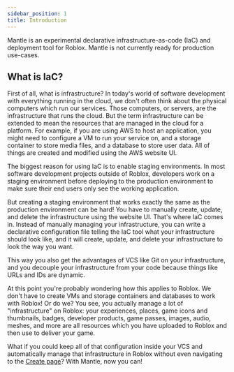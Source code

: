 ```yaml
---
sidebar_position: 1
title: Introduction
---
```


Mantle is an experimental declarative infrastructure-as-code (IaC) and deployment tool for Roblox.
Mantle is not currently ready for production use-cases.

## What is IaC?

First of all, what is infrastructure? In today's world of software development with everything
running in the cloud, we don't often think about the physical computers which run our services.
Those computers, or servers, are the infrastructure that runs the cloud. But the term infrastructure
can be extended to mean the resources that are managed in the cloud for a platform. For example, if
you are using AWS to host an application, you might need to configure a VM to run your service on,
and a storage container to store media files, and a database to store user data. All of things are
created and modified using the AWS website UI.

The biggest reason for using IaC is to enable staging environments. In most software development
projects outside of Roblox, developers work on a staging environment before deploying to the
production environment to make sure their end users only see the working application.

But creating a staging environment that works exactly the same as the production environment can be
hard! You have to manually create, update, and delete the infrastructure using the website UI.
That's where IaC comes in. Instead of manually managing your infrastructure, you can write a
declarative configuration file telling the IaC tool what your infrastructure should look like, and
it will create, update, and delete your infrastructure to look the way you want.

This way you also get the advantages of VCS like Git on your infrastructure, and you decouple your
infrastructure from your code because things like URLs and IDs are dynamic.

At this point you're probably wondering how this applies to Roblox. We don't have to create VMs and
storage containers and databases to work with Roblox! Or do we? You see, you actually manage a lot
of "infrastructure" on Roblox: your experiences, places, game icons and thumbnails, badges,
developer products, game passes, images, audio, meshes, and more are all resources which you have
uploaded to Roblox and then use to deliver your game.

What if you could keep all of that configuration inside your VCS and automatically manage that
infrastructure in Roblox without even navigating to the [Create
page](https://www.roblox.com/develop)? With Mantle, now you can!
